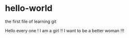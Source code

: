 # hello-world
the first file of learning git 


Hello every one !
I am a girl !!
I want to be a better woman !!!
